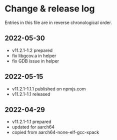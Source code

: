 # Change & release log

Entries in this file are in reverse chronological order.

## 2022-05-30

- v11.2.1-1.2 prepared
- fix libgcov.a in helper
- fix GDB issue in helper

## 2022-05-15

- v11.2.1-1.1.1 published on npmjs.com
- v11.2.1-1.1 released

## 2022-04-29

- v11.2.1-1.1 prepared
- updated for aarch64
- copied from aarch64-none-elf-gcc-xpack
